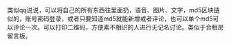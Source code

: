 类似qq说说，可以将自己的所有东西往里面扔，语音、图片、文字，md5区块链似的，账号密码登录，或者只要知道md5就能新增或者评论，也可以单个md5可以评论一次。可以打印二维码，方便素不相识的人进行无记名讨论。类似于合租房留言板。